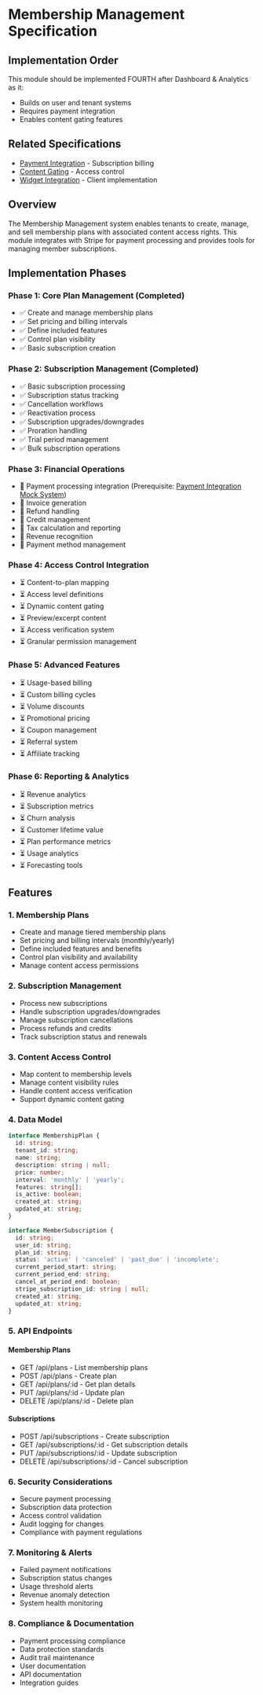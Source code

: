 # Membership Management Specification

## Implementation Order
This module should be implemented FOURTH after Dashboard & Analytics as it:
- Builds on user and tenant systems
- Requires payment integration
- Enables content gating features

## Related Specifications
- [Payment Integration](./payment-integration.md) - Subscription billing
- [Content Gating](./content-gating.md) - Access control
- [Widget Integration](./widget-integration.md) - Client implementation

## Overview
The Membership Management system enables tenants to create, manage, and sell membership plans with associated content access rights. This module integrates with Stripe for payment processing and provides tools for managing member subscriptions.

## Implementation Phases

### Phase 1: Core Plan Management (Completed)
- ✅ Create and manage membership plans
- ✅ Set pricing and billing intervals
- ✅ Define included features
- ✅ Control plan visibility
- ✅ Basic subscription creation

### Phase 2: Subscription Management (Completed)
- ✅ Basic subscription processing
- ✅ Subscription status tracking
- ✅ Cancellation workflows
- ✅ Reactivation process
- ✅ Subscription upgrades/downgrades
- ✅ Proration handling
- ✅ Trial period management
- ✅ Bulk subscription operations

### Phase 3: Financial Operations
- 🔄 Payment processing integration (Prerequisite: [Payment Integration Mock System](./payment-integration-mock.md))
- 🔄 Invoice generation
- 🔄 Refund handling
- 🔄 Credit management
- 🔄 Tax calculation and reporting
- 🔄 Revenue recognition
- 🔄 Payment method management

### Phase 4: Access Control Integration
- ⏳ Content-to-plan mapping
- ⏳ Access level definitions
- ⏳ Dynamic content gating
- ⏳ Preview/excerpt content
- ⏳ Access verification system
- ⏳ Granular permission management

### Phase 5: Advanced Features
- ⏳ Usage-based billing
- ⏳ Custom billing cycles
- ⏳ Volume discounts
- ⏳ Promotional pricing
- ⏳ Coupon management
- ⏳ Referral system
- ⏳ Affiliate tracking

### Phase 6: Reporting & Analytics
- ⏳ Revenue analytics
- ⏳ Subscription metrics
- ⏳ Churn analysis
- ⏳ Customer lifetime value
- ⏳ Plan performance metrics
- ⏳ Usage analytics
- ⏳ Forecasting tools

## Features

### 1. Membership Plans
- Create and manage tiered membership plans
- Set pricing and billing intervals (monthly/yearly)
- Define included features and benefits
- Control plan visibility and availability
- Manage content access permissions

### 2. Subscription Management
- Process new subscriptions
- Handle subscription upgrades/downgrades
- Manage subscription cancellations
- Process refunds and credits
- Track subscription status and renewals

### 3. Content Access Control
- Map content to membership levels
- Manage content visibility rules
- Handle content access verification
- Support dynamic content gating

### 4. Data Model

```typescript
interface MembershipPlan {
  id: string;
  tenant_id: string;
  name: string;
  description: string | null;
  price: number;
  interval: 'monthly' | 'yearly';
  features: string[];
  is_active: boolean;
  created_at: string;
  updated_at: string;
}

interface MemberSubscription {
  id: string;
  user_id: string;
  plan_id: string;
  status: 'active' | 'canceled' | 'past_due' | 'incomplete';
  current_period_start: string;
  current_period_end: string;
  cancel_at_period_end: boolean;
  stripe_subscription_id: string | null;
  created_at: string;
  updated_at: string;
}
```

### 5. API Endpoints

#### Membership Plans
- GET /api/plans - List membership plans
- POST /api/plans - Create plan
- GET /api/plans/:id - Get plan details
- PUT /api/plans/:id - Update plan
- DELETE /api/plans/:id - Delete plan

#### Subscriptions
- POST /api/subscriptions - Create subscription
- GET /api/subscriptions/:id - Get subscription details
- PUT /api/subscriptions/:id - Update subscription
- DELETE /api/subscriptions/:id - Cancel subscription

### 6. Security Considerations
- Secure payment processing
- Subscription data protection
- Access control validation
- Audit logging for changes
- Compliance with payment regulations

### 7. Monitoring & Alerts
- Failed payment notifications
- Subscription status changes
- Usage threshold alerts
- Revenue anomaly detection
- System health monitoring

### 8. Compliance & Documentation
- Payment processing compliance
- Data protection standards
- Audit trail maintenance
- User documentation
- API documentation
- Integration guides